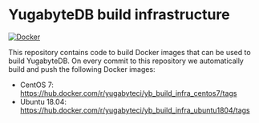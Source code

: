 # YugabyteDB build infrastructure

[![Docker](https://github.com/yugabyte/build-infra/workflows/Docker/badge.svg)](https://github.com/yugabyte/build-infra/actions?query=workflow%3ADocker)


This repository contains code to build Docker images that can be used to build
YugabyteDB. On every commit to this repository we automatically build and push
the following Docker images:

- CentOS 7: https://hub.docker.com/r/yugabyteci/yb_build_infra_centos7/tags
- Ubuntu 18.04: https://hub.docker.com/r/yugabyteci/yb_build_infra_ubuntu1804/tags
